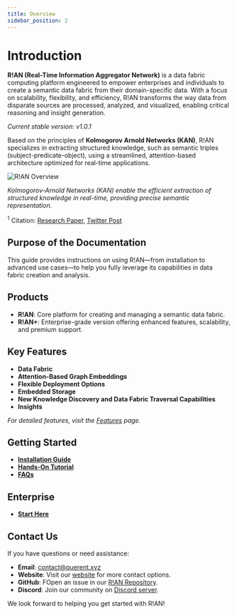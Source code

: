 ```yaml
---
title: Overview
sidebar_position: 2
---
```


# Introduction

**R!AN (Real-Time Information Aggregator Network)** is a data fabric computing platform engineered to empower enterprises and individuals to create a semantic data fabric from their domain-specific data. With a focus on scalability, flexibility, and efficiency, R!AN transforms the way data from disparate sources are processed, analyzed, and visualized, enabling critical reasoning and insight generation.

_Current stable version: v1.0.1_

Based on the principles of **Kolmogorov Arnold Networks (KAN)**, R!AN specializes in extracting structured knowledge, such as semantic triples (subject-predicate-object), using a streamlined, attention-based architecture optimized for real-time applications.


<div style={{ textAlign: 'center' }}>
  <img src="/img/KAN.gif" alt="R!AN Overview" style={{ width: '80%' }} />
  <p><em>Kolmogorov-Arnold Networks (KAN) enable the efficient extraction of structured knowledge in real-time, providing precise semantic representation.</em></p>
  <p><sup>1</sup> Citation: <a href="https://arxiv.org/abs/2404.19756">Research Paper</a>, <a href="https://twitter.com/i/status/1785771512038928472">Twitter Post</a></p>
</div>



## Purpose of the Documentation

This guide provides instructions on using R!AN—from installation to advanced use cases—to help you fully leverage its capabilities in data fabric creation and analysis.

## Products

- **R!AN**: Core platform for creating and managing a semantic data fabric.
- **R!AN+**: Enterprise-grade version offering enhanced features, scalability, and premium support.

## Key Features

- **Data Fabric**
- **Attention-Based Graph Embeddings**
- **Flexible Deployment Options**
- **Embedded Storage** 
- **New Knowledge Discovery and Data Fabric Traversal Capabilities**
- **Insights**


_For detailed features, visit the [Features](../features/attention_embedding.md) page._


## Getting Started

- **[Installation Guide](../get-started/installation.md)**
- **[Hands-On Tutorial](../get-started/standalone_application_guide.md)**
- **[FAQs](../faqs/)**

## Enterprise

- **[Start Here](../enterprise/overview.md)**

## Contact Us

If you have questions or need assistance:

- **Email**: [contact@querent.xyz](mailto:contact@querent.xyz) 
- **Website**: Visit our [website](https://querent.xyz) for more contact options.
- **GitHub**: FOpen an issue in our [R!AN Repository](https://github.com/Querent-ai/support/issues).
- **Discord**: Join our community on [Discord server](https://discord.gg/3fVAVmZXyh).

We look forward to helping you get started with R!AN!
